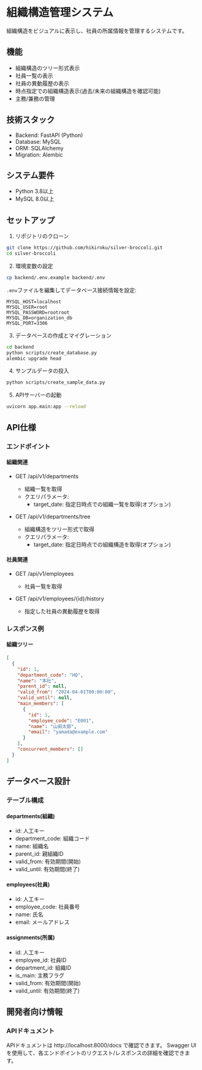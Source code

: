 # 組織構造管理システム

組織構造をビジュアルに表示し、社員の所属情報を管理するシステムです。

## 機能

- 組織構造のツリー形式表示
- 社員一覧の表示
- 社員の異動履歴の表示
- 時点指定での組織構造表示(過去/未来の組織構造を確認可能)
- 主務/兼務の管理

## 技術スタック

- Backend: FastAPI (Python)
- Database: MySQL
- ORM: SQLAlchemy
- Migration: Alembic

## システム要件

- Python 3.8以上
- MySQL 8.0以上

## セットアップ

1. リポジトリのクローン
```bash
git clone https://github.com/hikiroku/silver-broccoli.git
cd silver-broccoli
```

2. 環境変数の設定
```bash
cp backend/.env.example backend/.env
```

`.env`ファイルを編集してデータベース接続情報を設定:
```
MYSQL_HOST=localhost
MYSQL_USER=root
MYSQL_PASSWORD=rootroot
MYSQL_DB=organization_db
MYSQL_PORT=3306
```

3. データベースの作成とマイグレーション
```bash
cd backend
python scripts/create_database.py
alembic upgrade head
```

4. サンプルデータの投入
```bash
python scripts/create_sample_data.py
```

5. APIサーバーの起動
```bash
uvicorn app.main:app --reload
```

## API仕様

### エンドポイント

#### 組織関連
- GET /api/v1/departments
  - 組織一覧を取得
  - クエリパラメータ:
    - target_date: 指定日時点での組織一覧を取得(オプション)

- GET /api/v1/departments/tree
  - 組織構造をツリー形式で取得
  - クエリパラメータ:
    - target_date: 指定日時点での組織構造を取得(オプション)

#### 社員関連
- GET /api/v1/employees
  - 社員一覧を取得

- GET /api/v1/employees/{id}/history
  - 指定した社員の異動履歴を取得

### レスポンス例

#### 組織ツリー
```json
[
  {
    "id": 1,
    "department_code": "HQ",
    "name": "本社",
    "parent_id": null,
    "valid_from": "2024-04-01T00:00:00",
    "valid_until": null,
    "main_members": [
      {
        "id": 1,
        "employee_code": "E001",
        "name": "山田太郎",
        "email": "yamada@example.com"
      }
    ],
    "concurrent_members": []
  }
]
```

## データベース設計

### テーブル構成

#### departments(組織)
- id: 人工キー
- department_code: 組織コード
- name: 組織名
- parent_id: 親組織ID
- valid_from: 有効期間(開始)
- valid_until: 有効期間(終了)

#### employees(社員)
- id: 人工キー
- employee_code: 社員番号
- name: 氏名
- email: メールアドレス

#### assignments(所属)
- id: 人工キー
- employee_id: 社員ID
- department_id: 組織ID
- is_main: 主務フラグ
- valid_from: 有効期間(開始)
- valid_until: 有効期間(終了)

## 開発者向け情報

### APIドキュメント

APIドキュメントは http://localhost:8000/docs で確認できます。
Swagger UIを使用して、各エンドポイントのリクエスト/レスポンスの詳細を確認できます。
